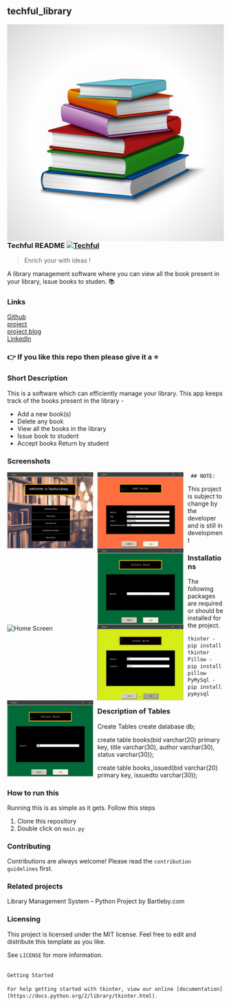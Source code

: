 ##  techful_library

<img src="icon.png" align="right" />

### Techful README [![Techful](https://cdn.jsdelivr.net/gh/sindresorhus/awesome@d7305f38d29fed78fa85652e3a63e154dd8e8829/media/badge.svg)](https://github.com/sindresorhus/awesome#readme)
> Enrich your with ideas !

A library management software where you can view all the book present in your library, issue books to studen. 📚

### Links

[Github](https://github.com/sotoriz)       
[project](https://sotoriz.github.com/landing.html)              
[project blog](https://medium.com/)       
[LinkedIn](https://https://www.linkedin.com/in/sotonye-orifama-6520bab0)
                
### 👉 If you like this repo then please give it a ⭐️

### Short Description
This is a software which can efficiently manage your library. This app keeps track of the books present in the library -

* Add a new book(s)
* Delete any book
* View all the books in the library
* Issue book to student
* Accept books Return by student 

###  Screenshots

<img src="images/capture1.jpg"
     alt="Homecaptures  Screen"
     style="float: left; margin-right: 10px;"
     width="200"/> <img src="images/capture2.jpg"
     alt="Home Screen"
     style="float: left; margin-right: 10px;"
     width="200"/> <img src="images/capture3.jpg"
     alt="Home Screen"
     style="float: left; margin-right: 10px;"
     width="200"/> <img src="images/iapture4.jpg"
     alt="Home Screen"
     style="float: left; margin-right: 10px;"
     width="200"/> <img src="images/capture5.jpg"
     alt="Home Screen"
     style="float: left; margin-right: 10px;"
     width="200"/> <img src="images/capture6.jpg"
     alt="Home Screen"
     style="float: left; margin-right: 10px;"
     width="200"/>

     ## NOTE:
This project is subject to change by the developer and is still in development

### Installations
The following packages are required or should be installed for the project.

	tkinter - pip install tkinter
	Pillow - pip install pillow
	PyMySql - pip install pymysql

### Description of Tables

   Create Tables
   create database db;

create table books(bid varchar(20) primary key, title varchar(30), author varchar(30), status varchar(30));

create table books_issued(bid varchar(20) primary key, issuedto varchar(30));

### How to run this

Running this is as simple as it gets. Follow this steps
1. Clone this repository
2. Double click on `main.py`

###  Contributing

Contributions are always welcome! Please read the `contribution guidelines` first.

###  Related projects

Library Management System – Python Project by Bartleby.com

### Licensing

This project is licensed under the MIT license. Feel free to edit and distribute this template as you like.

See `LICENSE` for more information.

```Copyright 2023 sotonye orifama

Getting Started

For help getting started with tkinter, view our online [documentation](https://docs.python.org/2/library/tkinter.html).
